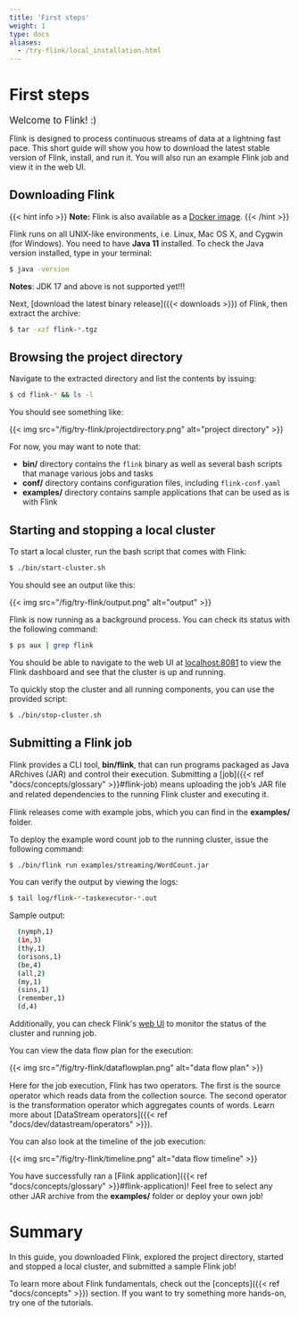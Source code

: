 ```yaml
---
title: 'First steps'
weight: 1
type: docs
aliases:
  - /try-flink/local_installation.html
---
```

<!--
Licensed to the Apache Software Foundation (ASF) under one
or more contributor license agreements.  See the NOTICE file
distributed with this work for additional information
regarding copyright ownership.  The ASF licenses this file
to you under the Apache License, Version 2.0 (the
"License"); you may not use this file except in compliance
with the License.  You may obtain a copy of the License at

  http://www.apache.org/licenses/LICENSE-2.0

Unless required by applicable law or agreed to in writing,
software distributed under the License is distributed on an
"AS IS" BASIS, WITHOUT WARRANTIES OR CONDITIONS OF ANY
KIND, either express or implied.  See the License for the
specific language governing permissions and limitations
under the License.
-->

# First steps

<span style="font-size:larger;">Welcome to Flink! :)</span>

Flink is designed to process continuous streams of data at a lightning fast pace. This short guide
will show you how to download the latest stable version of Flink, install, and run it. You will 
also run an example Flink job and view it in the web UI. 


## Downloading Flink

{{< hint info >}}
__Note:__ Flink is also available as a [Docker image](https://hub.docker.com/_/flink).
{{< /hint >}}

Flink runs on all UNIX-like environments, i.e. Linux, Mac OS X, and Cygwin (for Windows). You need 
to have __Java 11__ installed. To check the Java version installed, type in your terminal: 

```bash
$ java -version
```

**Notes**: JDK 17 and above is not supported yet!!!

Next, [download the latest binary release]({{< downloads >}}) of Flink, 
then extract the archive: 

```bash
$ tar -xzf flink-*.tgz
```

## Browsing the project directory

Navigate to the extracted directory and list the contents by issuing:

```bash
$ cd flink-* && ls -l
```

You should see something like:

{{< img src="/fig/try-flink/projectdirectory.png" alt="project directory" >}}

For now, you may want to note that:
- __bin/__ directory contains the `flink` binary as well as several bash scripts that manage various jobs and tasks
- __conf/__ directory contains configuration files, including `flink-conf.yaml`
- __examples/__ directory contains sample applications that can be used as is with Flink


## Starting and stopping a local cluster

To start a local cluster, run the bash script that comes with Flink:

```bash
$ ./bin/start-cluster.sh
```

You should see an output like this:

{{< img src="/fig/try-flink/output.png" alt="output" >}}

Flink is now running as a background process. You can check its status with the following command:

```bash
$ ps aux | grep flink
```

You should be able to navigate to the web UI at [localhost:8081](http://localhost:8081) to view
the Flink dashboard and see that the cluster is up and running. 

To quickly stop the cluster and all running components, you can use the provided script:

```bash
$ ./bin/stop-cluster.sh
```

## Submitting a Flink job

Flink provides a CLI tool, __bin/flink__, that can run programs packaged as Java ARchives (JAR)
and control their execution. Submitting a [job]({{< ref "docs/concepts/glossary" >}}#ﬂink-job) means uploading the job’s JAR ﬁle and related dependencies to the running Flink cluster
and executing it.

Flink releases come with example jobs, which you can ﬁnd in the __examples/__ folder.

To deploy the example word count job to the running cluster, issue the following command:

```bash
$ ./bin/flink run examples/streaming/WordCount.jar
```

You can verify the output by viewing the logs:

```bash
$ tail log/flink-*-taskexecutor-*.out
```

Sample output:

```bash
  (nymph,1)
  (in,3)
  (thy,1)
  (orisons,1)
  (be,4)
  (all,2)
  (my,1)
  (sins,1)
  (remember,1)
  (d,4)
```

Additionally, you can check Flink's [web UI](http://localhost:8081) to monitor the status of the cluster and running job.

You can view the data flow plan for the execution:

{{< img src="/fig/try-flink/dataflowplan.png" alt="data flow plan" >}}

Here for the job execution, Flink has two operators. The ﬁrst is the source operator which reads data from the
collection source. The second operator is the transformation operator which aggregates counts of words. Learn
more about [DataStream operators]({{< ref "docs/dev/datastream/operators" >}}).

You can also look at the timeline of the job execution:

{{< img src="/fig/try-flink/timeline.png" alt="data flow timeline" >}}

You have successfully ran a [Flink application]({{< ref "docs/concepts/glossary" >}}#ﬂink-application)! Feel free to select any other JAR archive from the __examples/__
folder or deploy your own job!

# Summary

In this guide, you downloaded Flink, explored the project directory, started and stopped a local cluster, and submitted a sample Flink job!

To learn more about Flink fundamentals, check out the [concepts]({{< ref "docs/concepts" >}}) section. If you want to try something more hands-on, try one of the tutorials.
